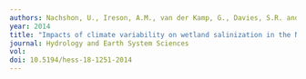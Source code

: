```yaml
---
authors: Nachshon, U., Ireson, A.M., van der Kamp, G., Davies, S.R. and Wheater, H.S.
year: 2014
title: "Impacts of climate variability on wetland salinization in the North American Prairies"
journal: Hydrology and Earth System Sciences
vol:  
doi: 10.5194/hess-18-1251-2014
---
```

